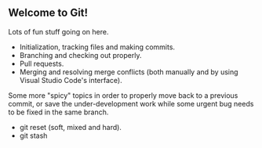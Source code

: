## Welcome to Git!

Lots of fun stuff going on here.

- Initialization, tracking files and making commits.
- Branching and checking out properly.
- Pull requests.
- Merging and resolving merge conflicts (both manually and by using Visual Studio Code's interface).

Some more "spicy" topics in order to properly move back to a previous commit, or save the under-development work while some urgent bug needs to be fixed in the same branch.

- git reset (soft, mixed and hard).
- git stash 